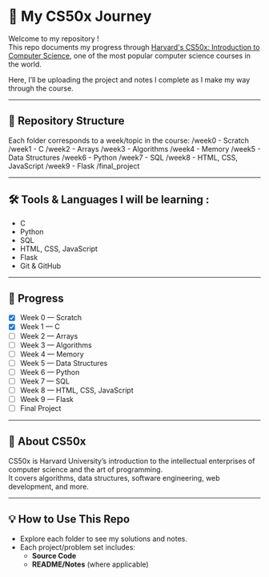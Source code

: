 # 📘 My CS50x Journey

Welcome to my repository !  
This repo documents my progress through [Harvard's CS50x: Introduction to Computer Science](https://cs50.harvard.edu/x/), one of the most popular computer science courses in the world.  

Here, I’ll be uploading the project and notes I complete as I make my way through the course.

---

## 📂 Repository Structure

Each folder corresponds to a week/topic in the course:
/week0 - Scratch
/week1 - C
/week2 - Arrays
/week3 - Algorithms
/week4 - Memory
/week5 - Data Structures
/week6 - Python
/week7 - SQL
/week8 - HTML, CSS, JavaScript
/week9 - Flask
/final_project


---

## 🛠️ Tools & Languages I will be learning : 

- C
- Python
- SQL
- HTML, CSS, JavaScript
- Flask
- Git & GitHub

---

## 🚀 Progress

- [x] Week 0 — Scratch  
- [x] Week 1 — C  
- [ ] Week 2 — Arrays  
- [ ] Week 3 — Algorithms  
- [ ] Week 4 — Memory  
- [ ] Week 5 — Data Structures  
- [ ] Week 6 — Python  
- [ ] Week 7 — SQL  
- [ ] Week 8 — HTML, CSS, JavaScript  
- [ ] Week 9 — Flask  
- [ ] Final Project  

---

## 📖 About CS50x

CS50x is Harvard University’s introduction to the intellectual enterprises of computer science and the art of programming.  
It covers algorithms, data structures, software engineering, web development, and more.

---

## 💡 How to Use This Repo

- Explore each folder to see my solutions and notes.  
- Each project/problem set includes:
  - **Source Code**
  - **README/Notes** (where applicable)

